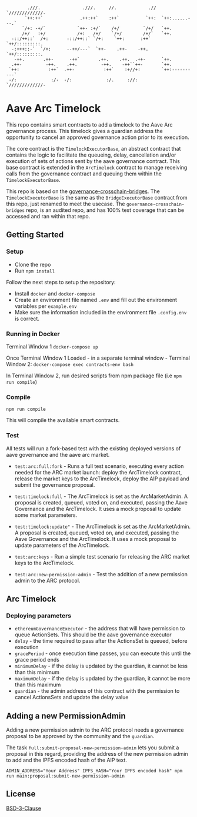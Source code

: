 ```
        .///.                .///.     //.            .//  `/////////////-
       `++:++`              .++:++`    :++`          `++:  `++:......---.`
      `/+: -+/`            `++- :+/`    /+/         `/+/   `++.
      /+/   :+/            /+:   /+/    `/+/        /+/`   `++.
  -::/++::`  /+:       -::/++::` `/+:    `++:      :++`    `++/:::::::::.
  -:+++::-`  `/+:      --++/---`  `++-    .++-    -++.     `++/:::::::::.
   -++.       .++-      -++`       .++.    .++.  .++-      `++.
  .++-         -++.    .++.         -++.    -++``++-       `++.
 `++:           :++`  .++-           :++`    :+//+:        `++:----------`
 -/:             :/-  -/:             :/.     ://:         `/////////////-
```

# Aave Arc Timelock

This repo contains smart contracts to add a timelock to the Aave Arc governance process. This timelock gives a guardian address the opportunity to cancel an approved governance action prior to its execution.

The core contract is the `TimelockExecutorBase`, an abstract contract that contains the logic to facilitate the queueing, delay, cancellation and/or execution of sets of actions sent by the aave governance contract. This base contract is extended in the `ArcTimelock` contract to manage receiving calls from the governance contract and queuing them within the `TimelockExecutorBase`.

This repo is based on the [governance-crosschain-bridges](https://github.com/aave/governance-crosschain-bridges). The `TimelockExecutorBase` is the same as the `BridgeExecutorBase` contract from this repo, just renamed to meet the usecase. The `governance-crosschain-bridges` repo, is an audited repo, and has 100% test coverage that can be accessed and ran within that repo.

## Getting Started

### Setup

- Clone the repo
- Run `npm install`

Follow the next steps to setup the repository:

- Install `docker` and `docker-compose`
- Create an environment file named `.env` and fill out the environment variables per `example.env`
- Make sure the information included in the environment file `.config.env` is correct.

### Running in Docker

Terminal Window 1
`docker-compose up`

Once Terminal Window 1 Loaded - in a separate terminal window - Terminal Window 2: 
`docker-compose exec contracts-env bash`

In Terminal Window 2, run desired scripts from npm package file (i.e `npm run compile`)

### Compile

`npm run compile`

This will compile the available smart contracts.

### Test

All tests will run a fork-based test with the existing deployed versions of aave governance and the aave arc market.

- `test:arc:full:fork` - Runs a full test scenario, executing every action needed for the ARC market launch: deploy the ArcTimelock contract, release the market keys to the ArcTimelock, deploy the AIP payload and submit the governance proposal.

- `test:timelock:full` - The ArcTimelock is set as the ArcMarketAdmin. A proposal is created, queued, voted on, and executed, passing the Aave Governance and the ArcTimelock. It uses a mock proposal to update some market parameters.

- `test:timelock:update"` - The ArcTimelock is set as the ArcMarketAdmin. A proposal is created, queued, voted on, and executed, passing the Aave Governance and the ArcTimelock. It uses a mock proposal to update parameters of the ArcTimelock.

- `test:arc:keys` - Run a simple test scenario for releasing the ARC market keys to the ArcTimelock.

- `test:arc:new-permission-admin` - Test the addition of a new permission admin to the ARC protocol.

## Arc Timelock

### Deploying parameters

- `ethereumGovernanceExecutor` - the address that will have permission to queue ActionSets. This should be the aave governance executor
- `delay` - the time required to pass after the ActionsSet is queued, before execution
- `gracePeriod` - once execution time passes, you can execute this until the grace period ends
- `minimumDelay` - if the delay is updated by the guardian, it cannot be less than this minimum
- `maximumDelay` - if the delay is updated by the guardian, it cannot be more than this maximum
- `guardian` - the admin address of this contract with the permission to cancel ActionsSets and update the delay value

## Adding a new PermissionAdmin

Adding a new permission admin to the ARC protocol needs a governance proposal to be approved by the community and the `guardian`.

The task `full:submit-proposal-new-permission-admin` lets you submit a proposal in this regard, providing the address of the new permission admin to add and the IPFS encoded hash of the AIP text.

```
ADMIN_ADDRESS="Your Address" IPFS_HASH="Your IPFS encoded hash" npm run main:proposal:submit-new-permission-admin
```

## License

[BSD-3-Clause](./LICENSE.md)
